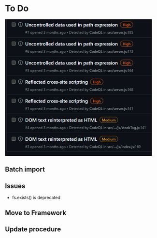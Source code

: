 # To Do

![Security Issues](image.png)

## Batch import

## Issues

- fs.exists() is deprecated

## Move to Framework

## Update procedure
